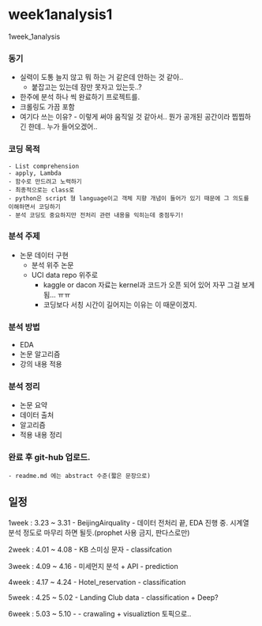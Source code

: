 # week1analysis1
1week_1analysis


### 동기

- 실력이 도통 늘지 않고 뭐 하는 거 같은데 안하는 것 같아..
    - 붙잡고는 있는데 잠만 못자고 있는듯..?
- 한주에 분석 하나 씩 완료하기 프로젝트를.
- 크롤링도 가끔 포함
- 여기다 쓰는 이유? - 이렇게 써야 움직일 것 같아서.. 뭔가 공개된 공간이라 찝찝하긴 한데.. 누가 들어오겠어..

### 코딩 목적
    - List comprehension
    - apply, Lambda 
    - 함수로 만드려고 노력하기
    - 최종적으로는 class로
    - python은 script 형 language이고 객체 지향 개념이 들어가 있기 때문에 그 의도를 이해하면서 코딩하기
    - 분석 코딩도 중요하지만 전처리 관련 내용을 익히는데 중점두기!

### 분석 주제
- 논문 데이터 구현 
  - 분석 위주 논문
  - UCI data repo 위주로
    - kaggle or dacon 자료는 kernel과 코드가 오픈 되어 있어 자꾸 그걸 보게 됨... ㅠㅠ
    - 코딩보다 서칭 시간이 길어지는 이유는 이 때문이겠지.

### 분석 방법
- EDA
- 논문 알고리즘
- 강의 내용 적용

### 분석 정리
- 논문 요약
- 데이터 출처
- 알고리즘
- 적용 내용 정리

### 완료 후 git-hub 업로드.
    - readme.md 에는 abstract 수준(짧은 문장으로)

## 일정
1week : 3.23 ~ 3.31 - BeijingAirquality
    - 데이터 전처리 끝, EDA 진행 중. 시계열 분석 정도로 마무리 하면 될듯.(prophet 사용 금지, 판다스로만)
    
2week : 4.01 ~ 4.08 - KB 스미싱 문자 - classifcation


3week : 4.09 ~ 4.16 - 미세먼지 분석 + API - prediction


4week : 4.17 ~ 4.24 - Hotel_reservation - classification


5week : 4.25 ~ 5.02 - Landing Club data - classification + Deep?


6week : 5.03 ~ 5.10 -        - crawaling + visualiztion 토픽으로..
